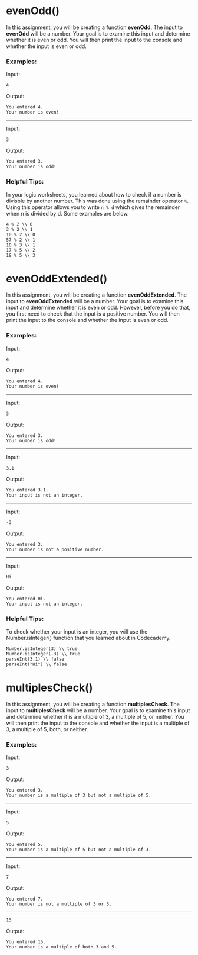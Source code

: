 # evenOdd()

In this assignment, you will be creating a function **evenOdd**.  The input to **evenOdd** will be a number.  Your goal is to examine this input and determine whether it is even or odd.  You will then print the input to the console and whether the input is even or odd.

### Examples:

Input:

```
4
```

Output:
```
You entered 4.
Your number is even!
```
---

Input:

```
3
```

Output:
```
You entered 3.
Your number is odd!
```

### Helpful Tips:

In your logic worksheets, you learned about how to check if a number is divisble by another number.  This was done using the remainder operator `%`.  Using this operator allows you to write `n % d` which gives the remainder when n is divided by d.  Some examples are below.

```
4 % 2 \\ 0
3 % 2 \\ 1
10 % 2 \\ 0
57 % 2 \\ 1
10 % 3 \\ 1
17 % 5 \\ 2
18 % 5 \\ 3
```



# evenOddExtended()

In this assignment, you will be creating a function **evenOddExtended**.  The input to **evenOddExtended** will be a number.  Your goal is to examine this input and determine whether it is even or odd.  However, before you do that, you first need to check that the input is a positive number.  You will then print the input to the console and whether the input is even or odd.

### Examples:

Input:

```
4
```

Output:
```
You entered 4.
Your number is even!
```
---

Input:

```
3
```

Output:
```
You entered 3.
Your number is odd!
```
---

Input:

```
3.1
```

Output:
```
You entered 3.1.
Your input is not an integer.
```
---

Input:

```
-3
```

Output:
```
You entered 3.
Your number is not a positive number.
```

---

Input:

```
Hi
```

Output:
```
You entered Hi.
Your input is not an integer.
```

### Helpful Tips:

To check whether your input is an integer, you will use the Number.isInteger() function that you learned about in Codecademy.  

```
Number.isInteger(3) \\ true
Number.isInteger(-3) \\ true
parseInt(3.1) \\ false
parseInt("Hi") \\ false
```

# multiplesCheck()

In this assignment, you will be creating a function **multiplesCheck**.  The input to **multiplesCheck** will be a number.  Your goal is to examine this input and determine whether it is a multiple of 3, a multiple of 5, or neither.  You will then print the input to the console and whether the input is a multiple of 3, a multiple of 5, both, or neither.

### Examples:

Input:

```
3
```

Output:
```
You entered 3.
Your number is a multiple of 3 but not a multiple of 5.
```
---

Input:

```
5
```

Output:
```
You entered 5.
Your number is a multiple of 5 but not a multiple of 3.
```

---

Input:

```
7
```

Output:
```
You entered 7.
Your number is not a multiple of 3 or 5.
```

---

```
15
```

Output:
```
You entered 15.
Your number is a multiple of both 3 and 5.
```
